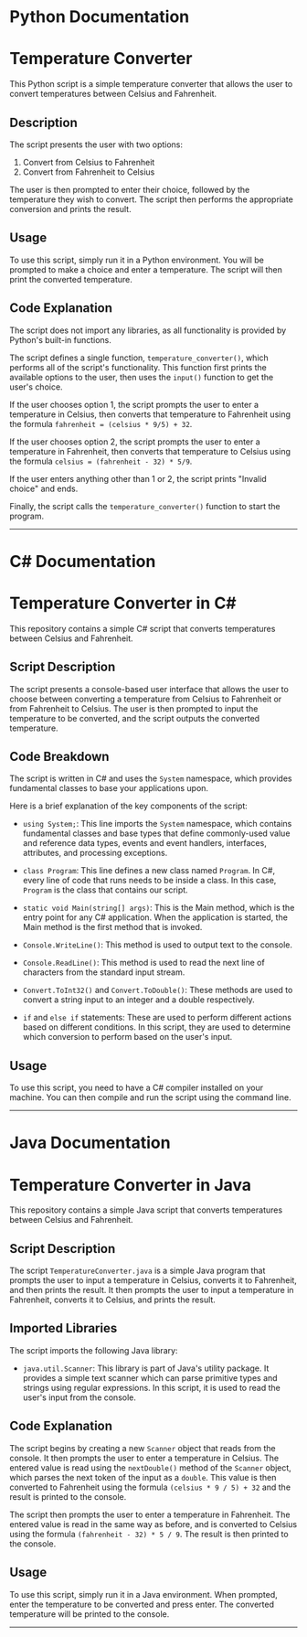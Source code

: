 # Python Documentation

# Temperature Converter

This Python script is a simple temperature converter that allows the user to convert temperatures between Celsius and Fahrenheit.

## Description

The script presents the user with two options:

1. Convert from Celsius to Fahrenheit
2. Convert from Fahrenheit to Celsius

The user is then prompted to enter their choice, followed by the temperature they wish to convert. The script then performs the appropriate conversion and prints the result.

## Usage

To use this script, simply run it in a Python environment. You will be prompted to make a choice and enter a temperature. The script will then print the converted temperature.

## Code Explanation

The script does not import any libraries, as all functionality is provided by Python's built-in functions.

The script defines a single function, `temperature_converter()`, which performs all of the script's functionality. This function first prints the available options to the user, then uses the `input()` function to get the user's choice.

If the user chooses option 1, the script prompts the user to enter a temperature in Celsius, then converts that temperature to Fahrenheit using the formula `fahrenheit = (celsius * 9/5) + 32`.

If the user chooses option 2, the script prompts the user to enter a temperature in Fahrenheit, then converts that temperature to Celsius using the formula `celsius = (fahrenheit - 32) * 5/9`.

If the user enters anything other than 1 or 2, the script prints "Invalid choice" and ends.

Finally, the script calls the `temperature_converter()` function to start the program.

---

# C# Documentation

# Temperature Converter in C#

This repository contains a simple C# script that converts temperatures between Celsius and Fahrenheit.

## Script Description

The script presents a console-based user interface that allows the user to choose between converting a temperature from Celsius to Fahrenheit or from Fahrenheit to Celsius. The user is then prompted to input the temperature to be converted, and the script outputs the converted temperature.

## Code Breakdown

The script is written in C# and uses the `System` namespace, which provides fundamental classes to base your applications upon.

Here is a brief explanation of the key components of the script:

- `using System;`: This line imports the `System` namespace, which contains fundamental classes and base types that define commonly-used value and reference data types, events and event handlers, interfaces, attributes, and processing exceptions.

- `class Program`: This line defines a new class named `Program`. In C#, every line of code that runs needs to be inside a class. In this case, `Program` is the class that contains our script.

- `static void Main(string[] args)`: This is the Main method, which is the entry point for any C# application. When the application is started, the Main method is the first method that is invoked.

- `Console.WriteLine()`: This method is used to output text to the console.

- `Console.ReadLine()`: This method is used to read the next line of characters from the standard input stream.

- `Convert.ToInt32()` and `Convert.ToDouble()`: These methods are used to convert a string input to an integer and a double respectively.

- `if` and `else if` statements: These are used to perform different actions based on different conditions. In this script, they are used to determine which conversion to perform based on the user's input.

## Usage

To use this script, you need to have a C# compiler installed on your machine. You can then compile and run the script using the command line.

---

# Java Documentation

# Temperature Converter in Java

This repository contains a simple Java script that converts temperatures between Celsius and Fahrenheit.

## Script Description

The script `TemperatureConverter.java` is a simple Java program that prompts the user to input a temperature in Celsius, converts it to Fahrenheit, and then prints the result. It then prompts the user to input a temperature in Fahrenheit, converts it to Celsius, and prints the result.

## Imported Libraries

The script imports the following Java library:

- `java.util.Scanner`: This library is part of Java's utility package. It provides a simple text scanner which can parse primitive types and strings using regular expressions. In this script, it is used to read the user's input from the console.

## Code Explanation

The script begins by creating a new `Scanner` object that reads from the console. It then prompts the user to enter a temperature in Celsius. The entered value is read using the `nextDouble()` method of the `Scanner` object, which parses the next token of the input as a `double`. This value is then converted to Fahrenheit using the formula `(celsius * 9 / 5) + 32` and the result is printed to the console.

The script then prompts the user to enter a temperature in Fahrenheit. The entered value is read in the same way as before, and is converted to Celsius using the formula `(fahrenheit - 32) * 5 / 9`. The result is then printed to the console.

## Usage

To use this script, simply run it in a Java environment. When prompted, enter the temperature to be converted and press enter. The converted temperature will be printed to the console.

---
